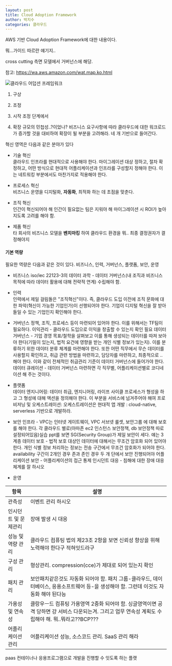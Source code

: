 ```yaml
---
layout: post
title: Cloud Adoption Framework
author: 박지수
categories: 클라우드
---
```


AWS 기반 Cloud Adoption Framework에 대한 내용이다. 

뭐...가이드 따르란 얘기지..

cross cutting 측면 모델에서 거버넌스에 해당. 

참고: https://wa.aws.amazon.com/wat.map.ko.html

![클라우드 어덥션 프레임워크](https://jisoo449.github.io/jisu_sec/assets/images/post/클라우드-어덥션-프레임워크.png)

1. 구상  

2. 조정  
	
3. 시작
	조정 단계에서

4. 확장
	규모의 민첩성..?이었나? 비즈니스 요구사항에 따라 클라우드에 대한 워크로드가 증가할 것을 대비하여 확장이 될 부분을 고려해라. 네 개 기반으로 들어간다. 



혁신 영역은 다음과 같은 분야가 있다
- 기술 혁신  
	클라우드 인프라를 현대적으로 사용해야 한다. 
	마이그레이션 대상 정하고, 절차 확정하고, 어떤 방식으로 현대적 어플리케이션과 인프라를 구성할지 정해야 한다. 
	이는 네트워킹 부분에서도 마찬가지로 적용해야 한다. 

- 프로세스 혁신  
	비즈니스 운영을 디지털화, **자동화**, 최적화 하는 데 초점을 맞춘다.  

- 조직 혁신  
	인간이 혁신되어야 해 인간이
	필요없는 팀은 지워야 해
	마이그레이션 시 ROI가 높아지도록 고려를 해야 함.

- 제품 혁신  
	타 회사의 비즈니스 모델을 **벤치마킹** 하여 클라우드 환경을 
	뭐.. 최종 결정권자가 결정해야지


#### 기본 역량

필요한 역량은 다음과 같은 것이 있다.
비즈니스, 인력, 거버넌스, 플랫폼, 보안, 운영
- 비즈니스
	iso/iec 22123-3의 
	데이터 과학 - 데이터 거버넌스(내 조직과 비즈니스 목적에 따라 데이터 활용에 대해 전략적 연계) 수립해야 함. 

- 인력  
	인력에서 제일 걸림돌은 "조직혁신"이다. 즉, 클라우드 도입 이전에 조직 문화에 대한 파악(혁신이 가능한 기업인가)이 선행되어야 한다. 기업이 디지털 혁신을 잘 받아들일 수 있는 기업인지 확인해야 한다. 

- 거버넌스
	정책, 조직, 프로세스 등이 마련되어 있어야 한다. 이를 위해서는 TF팀이 필요하다. 
	이익관리 - 클라우드 도입으로 이익을 창출할 수 있는지 확인 필요
	데이터 거버넌스 - 기업 경영 목표/철학을 살펴보고 이를 통해 생성되는 데이터를 따져 보아야 한다(기밀이 있는지, 법적 요건에 영향을 받는 개인 식별 정보가 있는지). 이를 분류하기 위한 데이터 분류 체계를 마련해야 한다. 또한 어떤 직무에서 무슨 데이터를 사용할지 확인하고, 취급 관련 방법을 마련하고, 담당자를 마련하고, 최종적으로 ..해야 한다. 이와 같이 전체적인 취급관리 기준이 데이터 거버넌스에 들어가야 한다.
	데이터 큐레이션 - 데이터 거버넌스 마련하면 각 직무별, 어플리케이션별로 코디네이션 해 주는 것이다.

- 플랫폼  
	데이터 엔지니어링: 데이터 취급, 엔지니어링, 라이프 사이클 프로세스가 형성을 하고 그 형성에 대해 액션을 정의해야 한다. 이 부분을 서비스에 넘겨주어야 해여
	프로비저닝 및 오케스트레이션: 오케스트레이션은 
	현대적 앱 개발 : cloud-native, serverless 기반으로 개발하라.

- 보안
	인프라 - VPC는 인터넷 게이트웨이, VPC 서브넷 룰셋, 보안그룹 에 대해 보호를 해야 한다. 각 클라우드 별로(아마존 ec2 인스턴스 보안정책, db 보안정책 따로 설정되어있음)실습 ppt를 보면 SG(Security Group)가 제일 보안이 세다. 얘는 3계층
	데이터 보호 - 법적 보호 대상인 데이터에 대해서는 무조건 암호화 되어 있어야 한다. 개인 식별 정보 처리하는 정보는 전송 구간에서 무조건 암호화가 되어야 한다. availability 구간이 2개인 경우 존과 존인 경우 두 개 단에서 보안 진행되어야
	어플리케이션 보안 - 어플리케이션의 접근 통제
	인시던트 대응 - 침해에 대한 장애 대응 체계를 잘 하시오	

- 운영

|항목|설명|
|---------|------------------------|
|관측성|이벤트 관리 하시오|
|인시던트 및 문제관리|장애 발생 시 대응|
|성능 및 역량 관리|클라우드 컴퓨팅 법의 제23조 2항을 보면 신뢰성 향상을 위해 노력해야 한다구 적혀잇드라구|
|구성 관리|형상관리. compression(cce)가 제대로 되어 있는지 확인|
|패치 관리|보안패치같은것도 자동화 되어야 함. 패치 그룹-클라우드, 데이터베이스, 응용소프트웨어 등-을 생성해야 함. 그런데 이것도 자동화 해야 된다능|
|가용성 및 연속성|클랑우ㅡ드 컴퓨팅 가용영역 2중화 되어야 함. 싱글영역이면 공격 당하면 걍 서비스 다운되는겨. 그리고 업무 연속성 계획도 수립해야 해. 뭐..뭐라고??BCP???|
|어플리케이션 관리|어플리케이션 성능, 소스코드 관리. SaaS 관리 해라|

paas 컨테이너나 응용프로그램으로 개발을 진행할 수 잇도록 하는 플랫
